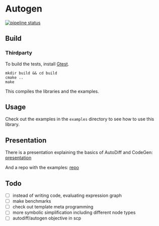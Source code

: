 # Autogen

[![pipeline status](https://gitlab.inf.ethz.ch/moritzge/autogen/badges/master/pipeline.svg)](https://gitlab.inf.ethz.ch/moritzge/autogen/commits/master)

## Build

### Thirdparty

To build the tests, install [Gtest](https://github.com/google/googletest).

```
mkdir build && cd build
cmake ..
make
```

This compiles the libraries and the examples.

## Usage
Check out the examples in the `examples` directory to see how to use this library.

## Presentation

There is a presentation explaining the basics of AutoDiff and CodeGen:
[presentation](https://docs.google.com/presentation/d/1PGR5WiA2m16bUKGwrXlcyfAsUH97gMyQpcSJWcFpP1A/edit?usp=sharing)

And a repo with the examples: [repo](https://gitlab.inf.ethz.ch/moritzge/autogen-presentation)

## Todo

- [ ] instead of writing code, evaluating expression graph
- [ ] make benchmarks
- [ ] check out template meta programming
- [ ] more symbolic simplification including different node types
- [ ] autodiff/autogen objective in scp
